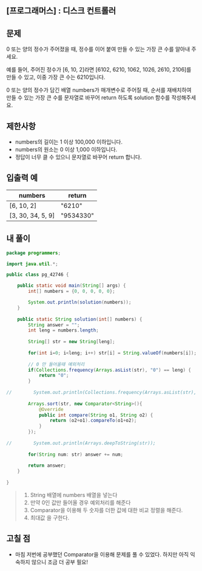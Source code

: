 ## [프로그래머스] : 디스크 컨트롤러



## 문제

0 또는 양의 정수가 주어졌을 때, 정수를 이어 붙여 만들 수 있는 가장 큰 수를 알아내 주세요.

예를 들어, 주어진 정수가 [6, 10, 2]라면 [6102, 6210, 1062, 1026, 2610, 2106]를 만들 수 있고, 이중 가장 큰 수는 6210입니다.

0 또는 양의 정수가 담긴 배열 numbers가 매개변수로 주어질 때, 순서를 재배치하여 만들 수 있는 가장 큰 수를 문자열로 바꾸어 return 하도록 solution 함수를 작성해주세요.



## 제한사항

- numbers의 길이는 1 이상 100,000 이하입니다.
- numbers의 원소는 0 이상 1,000 이하입니다.
- 정답이 너무 클 수 있으니 문자열로 바꾸어 return 합니다.



## 입출력 예

| numbers           | return    |
| ----------------- | --------- |
| [6, 10, 2]        | "6210"    |
| [3, 30, 34, 5, 9] | "9534330" |



## 내 풀이

```java
package programmers;

import java.util.*;

public class pg_42746 {

	public static void main(String[] args) {
		int[] numbers = {0, 0, 0, 0, 0};

		System.out.println(solution(numbers));
	}
	
	public static String solution(int[] numbers) {
        String answer = "";
        int leng = numbers.length;
        
        String[] str = new String[leng];
        
        for(int i=0; i<leng; i++) str[i] = String.valueOf(numbers[i]);
        
        // 0 만 들어올때 예외처리
        if(Collections.frequency(Arrays.asList(str), "0") == leng) {
        	return "0";
        }
        
//        System.out.println(Collections.frequency(Arrays.asList(str), "0"));
        
        Arrays.sort(str, new Comparator<String>(){
			@Override
			public int compare(String o1, String o2) {
				return (o2+o1).compareTo(o1+o2);
			}
        });
        
//        System.out.println(Arrays.deepToString(str));
        
        for(String num: str) answer += num;
        
        return answer;
    }
	
}
```

> 1. String 배열에 numbers 배열을 넣는다
> 1. 만약 0인 값만 들어올 경우 예외처리를 해준다
> 1. Comparator을 이용해 두 숫자를 더한 값에 대한 비교 정렬을 해준다.
> 1. 최대값 을 구한다.



## 고칠 점

* 마침 저번에 공부했던 Comparator을 이용해 문제를 풀 수 있었다. 하지만 아직 익숙하지 않으니 조금 더 공부 필요!
